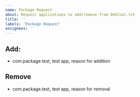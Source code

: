 ```yaml
---
name: Package Request
about: Request applications to add/remove from Debloat.txt
title: ''
labels: 'Package Request'
assignees: ''
---
```


## Add:
- com.package.test, test app, reason for addition

## Remove
- com.package.test, test app, reason for removal